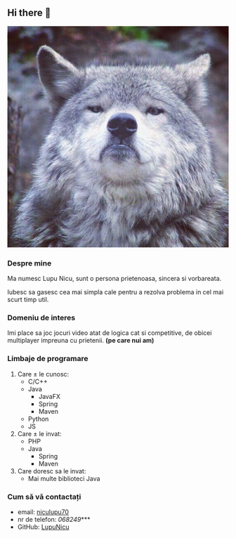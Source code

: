 ## Hi there 👋

![avatar](images/avatar.jpg)
 
 ### Despre mine

Ma numesc Lupu Nicu, sunt o persona prietenoasa, 
sincera si vorbareata. 

Iubesc sa gasesc cea mai 
simpla cale pentru a rezolva problema in cel mai scurt timp util.


### Domeniu de interes


Imi place sa joc jocuri video atat de logica cat si 
competitive, de obicei multiplayer impreuna cu prietenii.
**(pe care nui am)**

### Limbaje de programare 

1. Care ± le cunosc:
    * C/C++
    * Java
        * JavaFX
        * Spring
        * Maven
    * Python
    * JS
2. Care ± le invat:
    * PHP
    * Java
        * Spring
        * Maven
3. Care doresc sa le invat:
    * Mai multe biblioteci Java

### Cum să vă contactați

* email: [niculupu70](https://niculupu70@gmail.com)
* nr de telefon: *068249****
* GitHub: [LupuNicu](https://github.com/LupuNicu)

    
